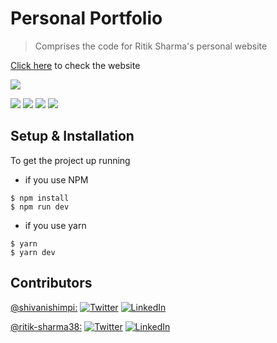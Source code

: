 # Personal Portfolio


> Comprises the code for Ritik Sharma's personal website


[Click here](https://ritiksharma.ritik-sharma38.vercel.app/) to check the website

![](https://img.shields.io/badge/compatible--devices-mobiles/desktops/tablets-informational?style=flat&logo=data:image/svg%2bxml;base64,<BASE64_DATA>)

![](https://img.shields.io/badge/Framework-Next.js-informational?style=flat&logo=<LOGO_NAME>&logoColor=white&color=ff6347)
![](https://img.shields.io/badge/Library-React-informational?style=flat&logo=<LOGO_NAME>&logoColor=white&color=2bbc8a)
![](https://img.shields.io/badge/Code-TypeScript-blue)
![](https://img.shields.io/badge/Shell-Zsh-informational?style=flat&logo=<LOGO_NAME>&logoColor=white&color=5a4fcf)




## Setup & Installation

To get the project up running 

- if you use NPM
```
$ npm install 
$ npm run dev
```

- if you use yarn
```
$ yarn
$ yarn dev
```
## Contributors

[@shivanishimpi:](https://github.com/shivanishimpi)
[![Twitter][1.2]][1]
[![LinkedIn][2.2]][2]

[1.2]: https://user-images.githubusercontent.com/26264600/88994487-151cad00-d31b-11ea-8795-da01dd1f29d7.png
[2.2]: https://user-images.githubusercontent.com/26264600/88994287-99226500-d31a-11ea-9a80-a91afd654777.png

[1]: https://twitter.com/ShimpiShivani
[2]: https://www.linkedin.com/in/shivani-shimpi-5113a8170/


[@ritik-sharma38:](https://github.com/ritik-sharma38)
[![Twitter][1.2]][3]
[![LinkedIn][2.2]][4]

[1.2]: https://user-images.githubusercontent.com/26264600/88994487-151cad00-d31b-11ea-8795-da01dd1f29d7.png
[2.2]: https://user-images.githubusercontent.com/26264600/88994287-99226500-d31a-11ea-9a80-a91afd654777.png

[3]: https://twitter.com/RD2238
[4]: https://www.linkedin.com/in/ritik-sharma-633703184/

